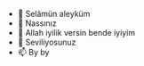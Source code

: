 - 👋 Selâmün aleyküm
- 👀 Nassınız
- 🌱 Allah iyilik versin bende iyiyim
- 💞️ Seviliyosunuz
- 📫 By by

<!---
muhammed76ali/muhammed76ali is a ✨ special ✨ repository because its `README.md` (this file) appears on your GitHub profile.
You can click the Preview link to take a look at your changes.
--->
